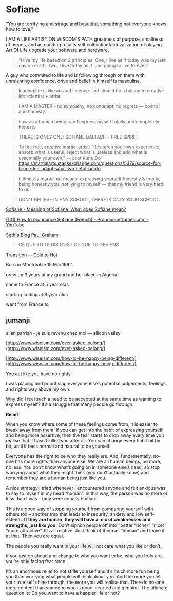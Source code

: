 Sofiane
===

"You are terrifying and strage and beautiful, something not everyone knows how to love."

I AM A LIFE ARTIST ON WISDOM’S PATH
greatness of purpose, smallness of means, and astounding results
self cultivation/actuzalization of playing Art Of Life
upgrade your software and hardware.
> “I live my life based on 2 principles. One, I live as if today was my last day on earth. Two, I live today as if I am going to live forever.”

A guy who commited to life and is following through on them with unrelenting confidence, drive and belief in himself is masculine.

> leading life is like art and science. so I should be a balanced creative life scientist + artist.

> I AM A MASTER - no sympathy, no contempt, no regrets — control and honesty.

> how as a human being can I express myself totally and completely honesty

> THERE IS ONLY ONE: SOFIANE BALTACI — FREE SPIRIT

> To the free, creative martial artist: "Research your own experience; absorb what is useful, reject what is useless and add what is essentially your own."  — Jeet Kune Do https://martialarts.stackexchange.com/questions/5379/source-for-bruce-lee-adapt-what-is-useful-quote

> ultimately martial art means: expressing yourself honestly & totally, being honestly you: not lying to myself — that my friend is very hard to do

> DON'T BELIEVE IN ANY SCHOOL, THERE IS ONLY YOUR SCHOOL.

[Sofiane - Meaning of Sofiane, What does Sofiane mean?](https://www.babynamespedia.com/meaning/Sofiane)

[(131) How to pronounce Sofiane (French) - PronounceNames.com - YouTube](https://www.youtube.com/watch?v=bk2WBNlpZOo)

[Seth's Blog](https://seths.blog/)
[Paul Graham](http://www.paulgraham.com/)


> CE QUE TU TE DIS C'EST CE QUE TU DEVIENS

Transition -- Cold to Hot

Born in Montréal le 15 Mai 1992

grew up 3 years at my grand mother place in Algeria

came to France at 5 year olds

starting coding at 8 year olds

went from France to

jumanji
---

allan parrish - je suis revenu chez moi — silicon valley

[http://www.wiseism.com/ever-asked-belong/](http://www.wiseism.com/ever-asked-belong/)

[http://www.wiseism.com/how-to-be-happy-being-different/](http://www.wiseism.com/how-to-be-happy-being-different/)

You act like you have no rights

I was placing and prioritising everyone else’s potential judgements, feelings and rights way above my own.

Why did I feel such a need to be accepted at the same time as wanting to express myself? It’s a struggle that many people go through.

**Relief**

When you know where some of these feelings come from, it is easier to break away from them. If you can get into the habit of expressing yourself and being more assertive, then the fear starts to drop away every time you realise that it hasn’t killed you after all. You can change every habit bit by bit, until it feels normal and natural to be yourself.

Everyone has the right to be who they really are. And, fundamentally, no-one has more rights than anyone else. We are all human beings, no more, no less. You don’t know what’s going on in someone else’s head, so stop worrying about what they might think (you don’t actually know) and remember they are a human being just like you.

A nice strategy I tried whenever I encountered anyone and felt anxious was to say to myself in my head “human”. In this way, the person was no more or less than I was – they were equally human.

This is a good way of stopping yourself from comparing yourself with others too – another trap that leads to insecurity, anxiety and low self-esteem. **If they are human, they will have a mix of weaknesses and strengths, just like you.** Don’t siphon people off into “better “richer” “nicer” “more attractive”. It’s all relative. Just think of them as “human” and leave it at that. Then you are equal.

The people you really want in your life will not care what you like or don’t.

if you just go ahead and change to who you want to be, who you truly are, you’re only facing fear once.

It’s an enormous relief to not stifle yourself and it’s much more fun being you than worrying what people will think about you. And the more you let your true self shine through, the more you will realise that. There is no-one more content than someone who is good-hearted and genuine. The ultimate question is: Do you want to have a happier life or not?
